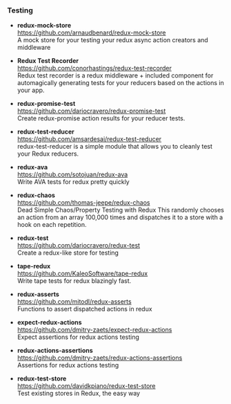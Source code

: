 ### Testing

- **redux-mock-store**  
  https://github.com/arnaudbenard/redux-mock-store  
  A mock store for your testing your redux async action creators and middleware
  
- **Redux Test Recorder**  
  https://github.com/conorhastings/redux-test-recorder  
  Redux test recorder is a redux middleware + included component for automagically generating tests for your reducers based on the actions in your app.
  
- **redux-promise-test**  
  https://github.com/dariocravero/redux-promise-test  
  Create redux-promise action results for your reducer tests.
  
- **redux-test-reducer**  
  https://github.com/amsardesai/redux-test-reducer  
  redux-test-reducer is a simple module that allows you to cleanly test your Redux reducers.
  
- **redux-ava**  
  https://github.com/sotojuan/redux-ava  
  Write AVA tests for redux pretty quickly
  
- **redux-chaos**  
  https://github.com/thomas-jeepe/redux-chaos  
  Dead Simple Chaos/Property Testing with Redux
  This randomly chooses an action from an array 100,000 times and dispatches it to a store with a hook on each repetition.
  
- **redux-test**  
  https://github.com/dariocravero/redux-test  
  Create a redux-like store for testing
  
- **tape-redux**  
  https://github.com/KaleoSoftware/tape-redux  
  Write tape tests for redux blazingly fast.

- **redux-asserts**  
  https://github.com/mitodl/redux-asserts  
  Functions to assert dispatched actions in redux

- **expect-redux-actions**  
  https://github.com/dmitry-zaets/expect-redux-actions  
  Expect assertions for redux actions testing 

- **redux-actions-assertions**  
  https://github.com/dmitry-zaets/redux-actions-assertions  
  Assertions for redux actions testing
  
- **redux-test-store**  
  https://github.com/davidkpiano/redux-test-store  
  Test existing stores in Redux, the easy way
